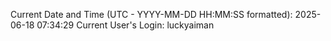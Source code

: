Current Date and Time (UTC - YYYY-MM-DD HH:MM:SS formatted): 2025-06-18 07:34:29
Current User's Login: luckyaiman
